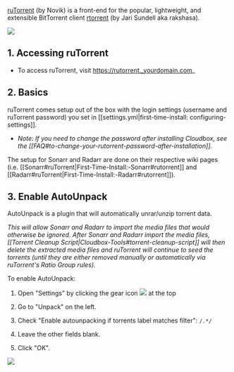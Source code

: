 [ruTorrent](https://github.com/Novik/ruTorrent) (by Novik) is a front-end for the popular, lightweight, and extensible BitTorrent client [rtorrent](https://github.com/rakshasa/rtorrent) (by Jari Sundell aka rakshasa).

![](https://i.imgur.com/30dxlTc.png)

## 1. Accessing ruTorrent

- To access ruTorrent, visit https://rutorrent._yourdomain.com_

## 2. Basics

ruTorrent comes setup out of the box with the login settings (username and ruTorrent password) you set in [[settings.yml|first-time-install: configuring-settings]].

  - _Note: If you need to change the password after installing Cloudbox, see the [[FAQ#to-change-your-rutorrent-password-after-installation]]._

The setup for Sonarr and Radarr are done on their respective wiki pages (i.e. [[Sonarr#ruTorrent|First-Time-Install:-Sonarr#rutorrent]] and [[Radarr#ruTorrent|First-Time-Install:-Radarr#rutorrent]]).

## 3. Enable AutoUnpack

AutoUnpack is a plugin that will automatically unrar/unzip torrent data. 

_This will allow Sonarr and Radarr to import the media files that would otherwise be ignored. After Sonarr and Radarr import the media files, [[Torrent Cleanup Script|Cloudbox-Tools#torrent-cleanup-script]] will then delete the extracted media files and ruTorrent will continue to seed the torrents (until they are either removed manually or automatically via ruTorrent's Ratio Group rules)._

To enable AutoUnpack:

1. Open "Settings" by clicking the gear icon ![](https://github.com/Novik/ruTorrent/wiki/images/icon06settings.png) at the top

1. Go to "Unpack" on the left. 

1. Check "Enable autounpacking if torrents label matches filter": `/.*/`

1. Leave the other fields blank. 

1. Click "OK". 

 ![](https://i.imgur.com/YzkJRyf.png)